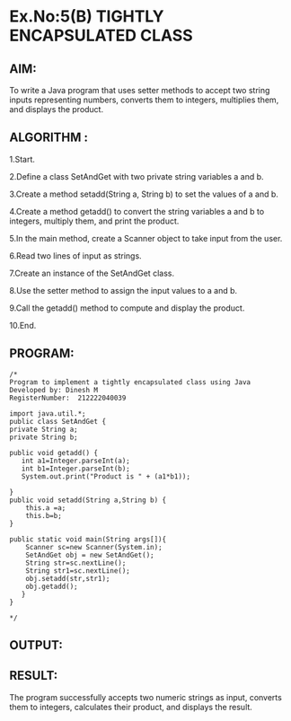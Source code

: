 # Ex.No:5(B) TIGHTLY ENCAPSULATED CLASS

## AIM:

To write a Java program that uses setter methods to accept two string inputs representing numbers, converts them to integers, multiplies them, and displays the product.

## ALGORITHM :
1.Start.

2.Define a class SetAndGet with two private string variables a and b.

3.Create a method setadd(String a, String b) to set the values of a and b.

4.Create a method getadd() to convert the string variables a and b to integers, multiply them, and print the product.

5.In the main method, create a Scanner object to take input from the user.

6.Read two lines of input as strings.

7.Create an instance of the SetAndGet class.

8.Use the setter method to assign the input values to a and b.

9.Call the getadd() method to compute and display the product.

10.End.









## PROGRAM:
 ```
/*
Program to implement a tightly encapsulated class using Java
Developed by: Dinesh M
RegisterNumber:  212222040039

import java.util.*;
public class SetAndGet {
private String a;
private String b;

public void getadd() {
    int a1=Integer.parseInt(a);
    int b1=Integer.parseInt(b);
	System.out.print("Product is " + (a1*b1)); 
	
}
public void setadd(String a,String b) {
     this.a =a;
     this.b=b;
}

public static void main(String args[]){
     Scanner sc=new Scanner(System.in);
     SetAndGet obj = new SetAndGet();
     String str=sc.nextLine();
     String str1=sc.nextLine();
     obj.setadd(str,str1);
     obj.getadd();
    }
}

*/
```



## OUTPUT:


## RESULT:
The program successfully accepts two numeric strings as input, converts them to integers, calculates their product, and displays the result.




